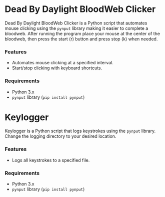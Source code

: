 # Dead By Daylight BloodWeb Clicker

Dead By Daylight BloodWeb Clicker is a Python script that automates mouse clicking using the `pynput` library making it easier to complete a bloodweb. After running the program place your mouse at the center of the bloodweb, then press the start (r) button and press stop (k) when needed.

### Features

- Automates mouse clicking at a specified interval.
- Start/stop clicking with keyboard shortcuts.

### Requirements

- Python 3.x
- `pynput` library (`pip install pynput`)

# Keylogger

Keylogger is a Python script that logs keystrokes using the `pynput` library. Change the logging directory to your desired location.

### Features

- Logs all keystrokes to a specified file.

### Requirements

- Python 3.x
- `pynput` library (`pip install pynput`)


